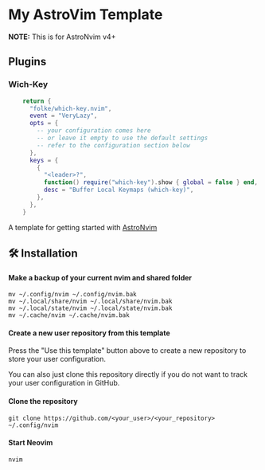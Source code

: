 # My AstroVim Template

**NOTE:** This is for AstroNvim v4+

## Plugins 
  ### Wich-Key
   
```lua
    return {
      "folke/which-key.nvim",
      event = "VeryLazy",
      opts = {
        -- your configuration comes here
        -- or leave it empty to use the default settings
        -- refer to the configuration section below
      },
      keys = {
        {
          "<leader>?",
          function() require("which-key").show { global = false } end,
          desc = "Buffer Local Keymaps (which-key)",
        },
      },
    } 

```





A template for getting started with [AstroNvim](https://github.com/AstroNvim/AstroNvim)

## 🛠️ Installation

#### Make a backup of your current nvim and shared folder

```shell
mv ~/.config/nvim ~/.config/nvim.bak
mv ~/.local/share/nvim ~/.local/share/nvim.bak
mv ~/.local/state/nvim ~/.local/state/nvim.bak
mv ~/.cache/nvim ~/.cache/nvim.bak
```

#### Create a new user repository from this template

Press the "Use this template" button above to create a new repository to store your user configuration.

You can also just clone this repository directly if you do not want to track your user configuration in GitHub.

#### Clone the repository

```shell
git clone https://github.com/<your_user>/<your_repository> ~/.config/nvim
```

#### Start Neovim

```shell
nvim
```
